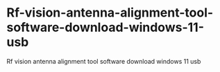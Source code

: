 # Rf-vision-antenna-alignment-tool-software-download-windows-11-usb
Rf vision antenna alignment tool software download windows 11 usb
